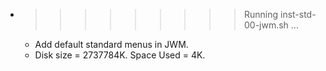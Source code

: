 * >>>>>>>>> Running inst-std-00-jwm.sh ...
  * Add default standard menus in JWM.
  * Disk size = 2737784K. Space Used = 4K.
